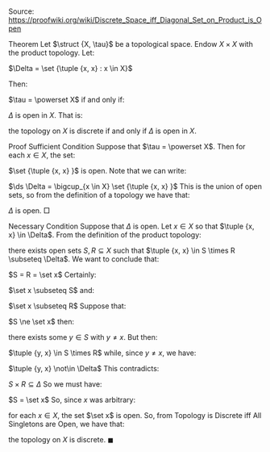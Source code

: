 # 

Source: https://proofwiki.org/wiki/Discrete_Space_iff_Diagonal_Set_on_Product_is_Open



Theorem
Let $\struct {X, \tau}$ be a topological space.
Endow $X \times X$ with the product topology.
Let: 

$\Delta = \set {\tuple {x, x} : x \in X}$

Then: 

$\tau = \powerset X$
if and only if:

$\Delta$ is open in $X$.
That is:

the topology on $X$ is discrete if and only if $\Delta$ is open in $X$.


Proof
Sufficient Condition
Suppose that $\tau = \powerset X$. 
Then for each $x \in X$, the set:

$\set {\tuple {x, x} }$
is open.
Note that we can write: 

$\ds \Delta = \bigcup_{x \in X} \set {\tuple {x, x} }$
This is the union of open sets, so from the definition of a topology we have that: 

$\Delta$ is open.
$\Box$


Necessary Condition
Suppose that $\Delta$ is open. 
Let $x \in X$ so that $\tuple {x, x} \in \Delta$.
From the definition of the product topology:

there exists open sets $S, R \subseteq X$ such that $\tuple {x, x} \in S \times R \subseteq \Delta$.
We want to conclude that:

$S = R = \set x$
Certainly: 

$\set x \subseteq S$
and:

$\set x \subseteq R$
Suppose that:

$S \ne \set x$
then:

there exists some $y \in S$ with $y \ne x$.
But then: 

$\tuple {y, x} \in S \times R$
while, since $y \ne x$, we have: 

$\tuple {y, x} \not\in \Delta$
This contradicts:

$S \times R \subseteq \Delta$
So we must have: 

$S = \set x$
So, since $x$ was arbitrary:

for each $x \in X$, the set $\set x$ is open.
So, from Topology is Discrete iff All Singletons are Open, we have that: 

the topology on $X$ is discrete.
$\blacksquare$





